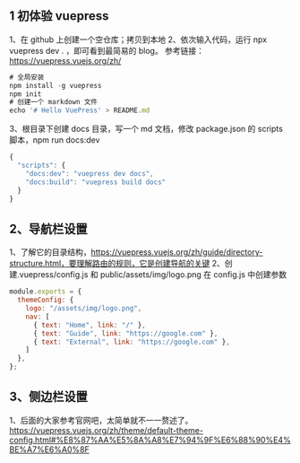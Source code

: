 ## 1 初体验 vuepress

1、在 github 上创建一个空仓库；拷贝到本地
2、依次输入代码，运行 npx vuepress dev . ，即可看到最简易的 blog。
参考链接：https://vuepress.vuejs.org/zh/

```javascript
# 全局安装
npm install -g vuepress
npm init
# 创建一个 markdown 文件
echo '# Hello VuePress' > README.md
```

3、根目录下创建 docs 目录，写一个 md 文档，修改 package.json 的 scripts 脚本，npm run docs:dev

```javascript
{
  "scripts": {
    "docs:dev": "vuepress dev docs",
    "docs:build": "vuepress build docs"
  }
}
```

## 2、导航栏设置

1、了解它的目录结构，https://vuepress.vuejs.org/zh/guide/directory-structure.html，要理解路由的规则，它是创建导航的关键
2、创建.vuepress/config.js 和 public/assets/img/logo.png
在 config.js 中创建参数

```javascript
module.exports = {
  themeConfig: {
    logo: "/assets/img/logo.png",
    nav: [
      { text: "Home", link: "/" },
      { text: "Guide", link: "https://google.com" },
      { text: "External", link: "https://google.com" },
    ]
  },
};
```

##  3、侧边栏设置
1、后面的大家参考官网吧，太简单就不一一赘述了。
https://vuepress.vuejs.org/zh/theme/default-theme-config.html#%E8%87%AA%E5%8A%A8%E7%94%9F%E6%88%90%E4%BE%A7%E6%A0%8F
